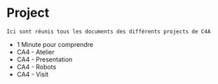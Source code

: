# Project

    Ici sont réunis tous les documents des différents projects de C4A
* 1 Minute pour comprendre
* CA4 - Atelier
* CA4 - Presentation
* CA4 - Robots
* CA4 - Visit
